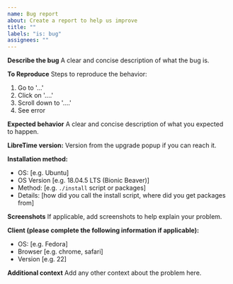 ```yaml
---
name: Bug report
about: Create a report to help us improve
title: ""
labels: "is: bug"
assignees: ""
---
```


**Describe the bug**
A clear and concise description of what the bug is.

**To Reproduce**
Steps to reproduce the behavior:

1. Go to '...'
2. Click on '....'
3. Scroll down to '....'
4. See error

**Expected behavior**
A clear and concise description of what you expected to happen.

**LibreTime version:**
Version from the upgrade popup if you can reach it.

**Installation method:**

- OS: [e.g. Ubuntu]
- OS Version [e.g. 18.04.5 LTS (Bionic Beaver)]
- Method: [e.g. `./install` script or packages]
- Details: [how did you call the install script, where did you get packages from]

**Screenshots**
If applicable, add screenshots to help explain your problem.

**Client (please complete the following information if applicable):**

- OS: [e.g. Fedora]
- Browser [e.g. chrome, safari]
- Version [e.g. 22]

**Additional context**
Add any other context about the problem here.
